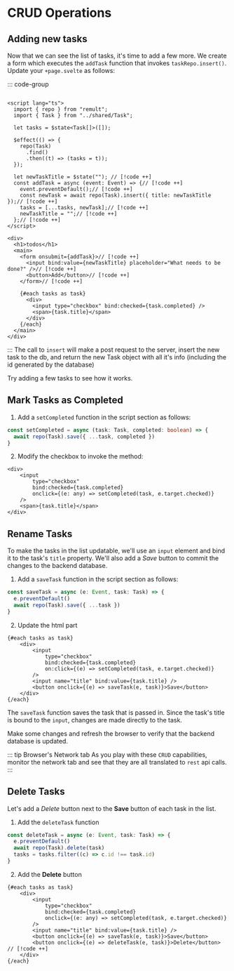 # CRUD Operations

## Adding new tasks

Now that we can see the list of tasks, it's time to add a few more. We create a form which executes the `addTask` function that invokes `taskRepo.insert()`. Update your `+page.svelte` as follows:

::: code-group

```svelte [src/routes/+page.svelte]

<script lang="ts">
  import { repo } from "remult";
  import { Task } from "../shared/Task";

  let tasks = $state<Task[]>([]);

  $effect(() => {
    repo(Task)
      .find()
      .then((t) => (tasks = t));
  });

  let newTaskTitle = $state(""); // [!code ++]
  const addTask = async (event: Event) => {// [!code ++]
    event.preventDefault();// [!code ++]
    const newTask = await repo(Task).insert({ title: newTaskTitle });// [!code ++]
    tasks = [...tasks, newTask];// [!code ++]
    newTaskTitle = "";// [!code ++]
  };// [!code ++]
</script>

<div>
  <h1>todos</h1>
  <main>
    <form onsubmit={addTask}>// [!code ++]
      <input bind:value={newTaskTitle} placeholder="What needs to be done?" />// [!code ++]
      <button>Add</button>// [!code ++]
    </form>// [!code ++]

    {#each tasks as task}
      <div>
        <input type="checkbox" bind:checked={task.completed} />
        <span>{task.title}</span>
      </div>
    {/each}
  </main>
</div>

```

:::
The call to `insert` will make a post request to the server, insert the new task to the db, and return the new Task object with all it's info (including the id generated by the database)

Try adding a few tasks to see how it works.

## Mark Tasks as Completed

1. Add a `setCompleted` function in the script section as follows:

```ts
const setCompleted = async (task: Task, completed: boolean) => {
  await repo(Task).save({ ...task, completed })
}
```

2. Modify the checkbox to invoke the method:

```svelte
<div>
	<input
		type="checkbox"
		bind:checked={task.completed}
		onclick={(e: any) => setCompleted(task, e.target.checked)}
	/>
	<span>{task.title}</span>
</div>
```

## Rename Tasks

To make the tasks in the list updatable, we'll use an `input` element and bind it to the task's `title` property. We'll also add a _Save_ button to commit the changes to the backend database.

1. Add a `saveTask` function in the script section as follows:

```ts
const saveTask = async (e: Event, task: Task) => {
  e.preventDefault()
  await repo(Task).save({ ...task })
}
```

2. Update the html part

```svelte
{#each tasks as task}
	<div>
		<input
			type="checkbox"
			bind:checked={task.completed}
			on:click={(e) => setCompleted(task, e.target.checked)}
		/>
		<input name="title" bind:value={task.title} />
		<button onclick={(e) => saveTask(e, task)}>Save</button>
	</div>
{/each}
```

The `saveTask` function saves the task that is passed in. Since the task's title is bound to the `input`, changes are made directly to the task.

Make some changes and refresh the browser to verify that the backend database is updated.

::: tip Browser's Network tab
As you play with these `CRUD` capabilities, monitor the network tab and see that they are all translated to `rest` api calls.
:::

## Delete Tasks

Let's add a _Delete_ button next to the **Save** button of each task in the list.

1. Add the `deleteTask` function

```ts
const deleteTask = async (e: Event, task: Task) => {
  e.preventDefault()
  await repo(Task).delete(task)
  tasks = tasks.filter((c) => c.id !== task.id)
}
```

2. Add the **Delete** button

```svelte
{#each tasks as task}
	<div>
		<input
			type="checkbox"
			bind:checked={task.completed}
			onclick={(e: any) => setCompleted(task, e.target.checked)}
		/>
		<input name="title" bind:value={task.title} />
		<button onclick={(e) => saveTask(e, task)}>Save</button>
		<button onclick={(e) => deleteTask(e, task)}>Delete</button> // [!code ++]
	</div>
{/each}
```
